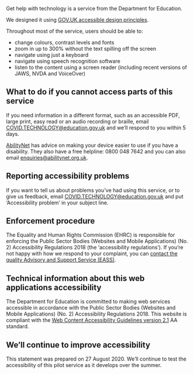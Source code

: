 Get help with technology is a service from the Department for Education.

We designed it using [GOV.UK accessible design principles](https://design-system.service.gov.uk/accessibility/).

Throughout most of the service, users should be able to:

* change colours, contrast levels and fonts
* zoom in up to 300% without the text spilling off the screen
* navigate using just a keyboard
* navigate using speech recognition software
* listen to the content using a screen reader (including recent versions of JAWS, NVDA and VoiceOver)

## What to do if you cannot access parts of this service

If you need information in a different format, such as an accessible PDF, large print, easy read or an audio recording or braille, email [COVID.TECHNOLOGY@education.gov.uk](mailto:COVID.TECHNOLOGY@education.gov.uk) and we’ll respond to you within 5 days.

[AbilityNet](https://mcmw.abilitynet.org.uk/) has advice on making your device easier to use if you have a disability. They also have a free helpline: 0800 048 7642 and you can also email [enquiries@abilitynet.org.uk](mailto:enquiries@abilitynet.org.uk).

## Reporting accessibility problems

If you want to tell us about problems you’ve had using this service, or to give us feedback, email  [COVID.TECHNOLOGY@education.gov.uk](mailto:COVID.TECHNOLOGY@education.gov.uk) and put ‘Accessibility problem’ in your subject line.

## Enforcement procedure

The Equality and Human Rights Commission (EHRC) is responsible for enforcing the Public Sector Bodies (Websites and Mobile Applications) (No. 2) Accessibility Regulations 2018 (the ‘accessibility regulations’).
If you’re not happy with how we respond to your complaint, you can [contact the quality Advisory and Support Service (EASS)](https://www.equalityadvisoryservice.com/).

## Technical information about this web applications accessibility

The Department for Education is committed to making web services accessible in accordance with the Public Sector Bodies (Websites and Mobile Applications) (No. 2) Accessibility Regulations 2018.
This website is compliant with the [Web Content Accessibility Guidelines version 2.1](https://www.w3.org/TR/WCAG21) AA standard.

## We’ll continue to improve accessibility

This statement was prepared on 27 August 2020. We’ll continue to test the accessibility of this pilot service as it develops over the summer.
